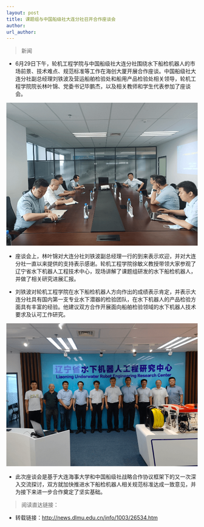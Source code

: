 ```yaml
---
layout: post
title: 课题组与中国船级社大连分社召开合作座谈会
author: 
url_author: 
---
```


> 新闻

- 6月29日下午，轮机工程学院与中国船级社大连分社围绕水下船检机器人的市场前景、技术难点、规范标准等工作在海创大厦开展合作座谈。中国船级社大连分社副总经理刘铁波及营运船舶检验处和船用产品检验处相关领导，轮机工程学院院长林叶锦、党委书记毕鹏杰，以及相关教师和学生代表参加了座谈会。

<p style="text-align:center;" >
<img src="/lab_images/news/ccs_1.png" style=" width:600px;"><b></b>
</p>

- 座谈会上，林叶锦对大连分社刘铁波副总经理一行的到来表示欢迎，并对大连分社一直以来提供的支持表示感谢。轮机工程学院徐敏义教授带领大家参观了辽宁省水下机器人工程技术中心，现场讲解了课题组研发的水下船检机器人，并做了相关研究进展汇报。

- 刘铁波对轮机工程学院在水下船检机器人方向作出的成绩表示肯定，并表示大连分社具有国内第一支专业水下潜器的检验团队，在水下机器人的产品检验方面具有丰富的经验。他建议双方合作开展面向船舶检验领域的水下机器人技术要求及认可工作研究。

<p style="text-align:center;" >
<img src="/lab_images/news/ccs_2.png" style=" width:600px;"><b></b>
</p>


- 此次座谈会是基于大连海事大学和中国船级社战略合作协议框架下的又一次深入交流探讨，双方就加快推进水下船检机器人相关规范标准达成一致意见，并为接下来进一步合作奠定了坚实基础。


> 阅读直达链接：

- 转载链接：http://news.dlmu.edu.cn/info/1003/26534.htm
